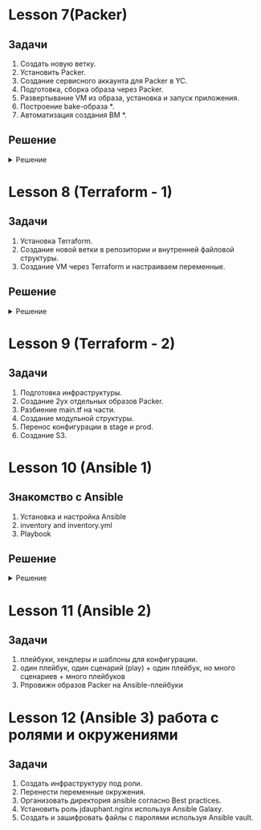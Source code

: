 
# Lesson 7(Packer)

## **Задачи**

1. Создать новую ветку.
2. Установить Packer.
3. Создание сервисного аккаунта для Packer в YC.
4. Подготовка, сборка образа через Packer.
5. Развертывание VM из образа, установка и запуск приложения.
6. Построение bake-образа *.
7. Автоматизация создания ВМ *.

## Решение
<details>
  <summary>Решение</summary>

### 1. Создание новой ветки

Создаем новую ветку в репозитории и переносим в директорию config-scripts все скрипты из предыдущего задания:

```
git checkout -b packer-base

git mv *.sh config-scripts/
```
### 2. Установка Packer
```
sudo apt install packer
```
Проверяем:
```
packer -v
1.8.1
```
### 3. Создание сервисного аккаунта в yandex.
Посмотрим и выберем нужный folder-id и проверим, что он активирован.
```
yc resource-manager folder list
```
Задаем переменные и создаем сервисный аккаунт

```
$ SVC_ACCT="<придумайте имя>"
$ FOLDER_ID="<замените на собственный>"
$ yc iam service-account create --name $SVC_ACCT --folder-id $FOLDER_ID
```
Через Web в YandexCloud - нужный каталог - проверяем, что сервисный аккаунт создался.

Назначаем аккаунту права editor через yc cli:
```
ACCT_ID=$(yc iam service-account get $SVC_ACCT | grep ^id | awk '{print $2}')

yc resource-manager folder add-access-binding --id $FOLDER_ID --role editor --service-account-id $ACCT_ID
```
Через Web в YandexCloud - нужный каталог - проверяем, что у аккаунта в разделе "Роли в каталоге" стоит значение editor.

Создаём IAM key за пределами репозитория:
```
 yc iam key create --service-account-id $ACCT_ID --output /my_secret/path/key.json
```

### 4. Подготовка, сборка образа через Packer.

Создаем директорию `packer` и внутри файл `ubuntu16.json`, при этом использумем раздел Packer "File Provisioner" https://www.packer.io/docs/provisioners/file ,
т.к. нужно создать и залить в образ unit файл для автозапуска mongodb, всвязи с ограничением доступа к новым версиям  mongodb.

Соответсвенно файл mongodb.service:

```
[Unit]
Description=High-performance, schema-free document-oriented database
After=network.target

[Service]
User=mongodb
ExecStart=/usr/bin/mongod --quiet --config /etc/mongodb.conf

[Install]
WantedBy=multi-user.target
```

Соотвественно файл ubuntu16.json для packer:

```
{
    "builders": [
        {
            "type": "yandex",
            "service_account_key_file": "/home/mity/Documents/OtusDevops/key.json",
            "folder_id": "b1gl9g5f46b3fv1g4ac1",
            "source_image_family": "ubuntu-1604-lts",
            "image_name": "reddit-base-{{timestamp}}",
            "image_family": "reddit-base",
            "ssh_username": "ubuntu",
            "platform_id": "standard-v1",
            "use_ipv4_nat": "true"
        }
    ],
    "provisioners": [
         {
            "type": "file",
            "source": "/home/mity/Documents/OtusDevops/adastraaero_infra/packer/scripts/mongodb.service",
            "destination": "/tmp/mongodb.service"
        },
        {
            "type": "shell",
            "script": "scripts/install_ruby.sh",
            "execute_command": "sudo {{.Path}}"
        },
        {
            "type": "shell",
            "script": "scripts/install_mongodb.sh",
            "execute_command": "sudo {{.Path}}"
        }
    ]
}

```
Перед копированием скриптов в папку scrips, внесём изменения в install_mongodb.sh , для перещения unit файла в /etc/systemd/system/ :

```
#!/bin/bash
sudo cp /tmp/mongodb.service /etc/systemd/system/
apt-get update
chown 777 /etc/systemd/system/mongodb.service
apt install -y mongodb
systemctl start mongodb
systemctl enable mongodb
```

Сделаем проверку правильности файла ubuntu16.json:

```
packer validate ./ubuntu16.json
```

### 5.Развертывание VM из образа, установка и запуск приложения.

Создаем ВМ на основе нашего образа и ставим reddit:

```
sudo apt-get update
sudo apt-get install -y git
git clone -b monolith https://github.com/express42/reddit.git
cd reddit && bundle install
puma -d
```
**Параметризирование шаблона**

Создаем `variables.json`, `.gitignore` файлы и для коммита в репозиторий `variables.json.examples`. В gitignore включаем variables.json.

```
$ cat variables.json.examples

{
  "key": "key.json",
  "folder_id": "folder-id_from_config",
  "image": "ubuntu-1604-lts"
}
```
</details>

# Lesson 8 (Terraform - 1)
## **Задачи**

1. Установка Terraform.
2. Cоздание новой ветки в репозитории и внутренней файловой структуры.
3. Создание VM через Terraform и настраиваем переменные.



## Решение
<details>
  <summary>Решение</summary>


### 1. Установка Terraform.

Скачивание и распаковка нужной версии.
```
sudo unzip terraform_0.12.8_linux_amd64.zip -d /usr/local/bin
```

Проверка
```
$ terraform -v
Terraform v0.12.8
```

### 2. Создание новой ветки в репозитории и внутренней файловой структуры.

```
git checkout -b terraform-1
```
редактируем .gitignore:

```
*.tfstate
*.tfstate.*.backup
*.tfstate.backup
*.tfvars
.terraform/
```
Создаём сервисный аккаунт " terraformacc" и назначаем ему права.

```
yc config list

SVC_ACCT="terraformac"
$ FOLDER_ID="my_folder_id"
$ yc iam service-account create --name $SVC_ACCT --folder-id $FOLDER_ID

$ ACCT_ID=$(yc iam service-account get $SVC_ACCT | \
grep ^id | \
awk '{print $2}')
$ yc resource-manager folder add-access-binding --id $FOLDER_ID \
--role editor \
--service-account-id $ACCT_ID
```

Создаём профиль для выполнения операций от имени сервисного аккаунта, указываем ключ, создаём токен.

```
yc config profile create my-terraform-profile
yc config set service-account-key key.json
yc iam create-token
```

### 3. Создание VM через Terraform и настраиваем переменные.
Создаём main.tf, вносим данные из ДЗ и правки для работы:

```
provider "yandex" {
  version                  = 0.35
  service_account_key_file = var.service_account_key_file
  cloud_id                 = var.cloud_id
  folder_id                = var.folder_id
  zone                     = var.zone
}

resource "yandex_compute_instance" "app" {
  name  = "reddit-app-${count.index}"
  count = var.instance_count

  resources {
    cores  = 2
    memory = 2
  }

  boot_disk {
    initialize_params {
      # Указать id образа созданного в предыдущем домашем задании
      image_id = var.image_id
    }
  }

  network_interface {
    # Указан id подсети default-ru-central1-a
    subnet_id = var.subnet_id
    nat       = true
  }
  metadata = {
    ssh-keys = "ubuntu:${file(var.public_key_path)}"
  }
  connection {
    type  = "ssh"
    host  = self.network_interface.0.nat_ip_address
    user  = "ubuntu"
    agent = false
    # путь до приватного ключа
    private_key = file(var.private_key_path)
  }

  provisioner "file" {
    source      = "files/puma.service"
    destination = "/tmp/puma.service"
  }
  provisioner "remote-exec" {
    script = "files/deploy.sh"
  }
}
```

Выполняем terraform plan и terraform apply -auot-approve .

Проверяем и подклюячаемся:
```
 $ terraform show | grep nat_ip_address
        nat_ip_address = "51.250.14.183"
$ shh ubuntu@51.250.14.183
```
Проверяем, что сервис доступен http://51.250.14.183:9292


</details>



# Lesson 9 (Terraform - 2)
## **Задачи**

1. Подготовка инфраструктуры.
2. Создание 2ух отдельных образов Packer.
3. Разбиение main.tf на части.
4. Создание модульной структуры.
5. Перенос конфигурации в stage и prod.
6. Cоздание S3.

 # Lesson 10 (Ansible 1)

## Знакомство с Ansible
1. Установка и настройка Ansible
2. inventory and inventory.yml
3. Playbook

## Решение
<details>
  <summary>Решение</summary>

### Установка и настройка Ansible

Установим  Ansible на ubuntu 21.04
```
vim requirements.txt
```
```
pip install ansible>=2.4
```

Запустим stage инфраструктуру:
```
cd stage && terraform apply
```

```
Apply complete! Resources: 2 added, 0 changed, 0 destroyed.

Outputs:

external_ip_address_app = 51.250.88.97
external_ip_address_db = 51.250.90.52
```

 ### inventory and inventory.yml
 создадим inventory файл на основе дз и проверим его работу
```
vim ansible/inventory
appserver ansible_host=51.250.88.97 ansible_user=ubuntu ansible_private_key_file=~/.ssh/id_rsa
```

проверим его работу
```
appserver | SUCCESS => {
    "ansible_facts": {
        "discovered_interpreter_python": "/usr/bin/python3"
    },
    "changed": false,
    "ping": "pong"
}
```

добавим данные для db server  и проверим

```
ansible all -i ./inventory -m ping

appserver | SUCCESS => {
    "ansible_facts": {
        "discovered_interpreter_python": "/usr/bin/python3"
    },
    "changed": false,
    "ping": "pong"
}
dbserver | SUCCESS => {
    "ansible_facts": {
        "discovered_interpreter_python": "/usr/bin/python3"
    },
    "changed": false,
    "ping": "pong"
}
```

Создадим ansible.cfg и удалим избыточную информацию из inventory

```
vim ansible/ansible.cfg:

[defaults]
inventory = ./inventory
remote_user = appuser
private_key_file = ~/.ssh/appuser
host_key_checking = False
retry_files_enabled = False

vim ansible/inventory:


appserver ansible_host=51.250.88.97
dbserver ansible_host=51.250.90.52
```

Проверим работу:
```
ansible dbserver -m command -a uptime
```

```
dbserver | CHANGED | rc=0 >>
05:09:08 up 18 min,  1 user,  load average: 0.00, 0.00, 0.00
```

Отредактируем inventory и добавим группы хостов:

```
[app]
appserver ansible_host=51.250.88.97

[db]
dbserver ansible_host=51.250.90.52

Проверим:
ansible app -m ping

appserver | SUCCESS => {
    "ansible_facts": {
        "discovered_interpreter_python": "/usr/bin/python3"
    },
    "changed": false,
    "ping": "pong"
}

```

Создадим inventory.yaml


```
app:
  hosts:
    appserver:
      ansible_host: 51.250.88.97

db:
  hosts:
    dbserver:
      ansible_host: 51.250.90.52

```

Проверим его работу


```
ansible all -m ping -i inventory.yml


appserver | SUCCESS => {
    "ansible_facts": {
        "discovered_interpreter_python": "/usr/bin/python3"
    },
    "changed": false,
    "ping": "pong"
}
dbserver | SUCCESS => {
    "ansible_facts": {
        "discovered_interpreter_python": "/usr/bin/python3"
    },
    "changed": false,
    "ping": "pong"
}


```
### Playbook

```
vim clone.yml

---
- name: Clone
  hosts: app
  become: true
  tasks:
    - name: Clone repo
      git:
        repo: https://github.com/express42/reddit.git
        dest: /home/appuser/reddit

```

```
PLAY [Clone] ********************************************************************************************************************************************************************************************************************************************

TASK [Gathering Facts] **********************************************************************************************************************************************************************************************************************************
ok: [appserver]

TASK [Clone repo] ***************************************************************************************************************************************************************************************************************************************
changed: [appserver]

PLAY RECAP **********************************************************************************************************************************************************************************************************************************************
appserver                  : ok=2    changed=1    unreachable=0    failed=0    skipped=0    rescued=0    ignored=0
```

</details>

# Lesson 11 (Ansible 2)
## **Задачи**

1. плейбуки, хендлеры и шаблоны для конфигурации.
2. один плейбук, один сценарий (play) + один плейбук, но много сценариев + много плейбуков
3. Рпровижн образов Packer на Ansible-плейбуки


  # Lesson 12 (Ansible 3) работа с ролями и окружениями
## **Задачи**
1. Создать инфраструктуру под роли.
2. Перенести переменные окружения.
3. Организовать директория ansible согласно Best practices.
4. Установить роль jdauphant.nginx используя Ansible Galaxy.
5. Создать и зашифровать файлы с паролями используя Ansible vault.
